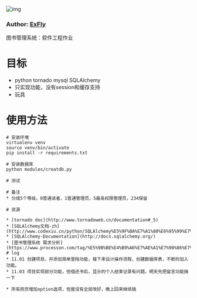 ![img](https://avatars1.githubusercontent.com/u/22613193?v=3&s=466)
### Author: [ExFly](https://github.com/ExFly)

图书管理系统：软件工程作业

# 目标

* python tornado mysql SQLAlchemy
* 只实现功能，没有session和缓存支持
* 玩具

# 使用方法

```
# 安装环境
virtualenv venv
source venv/bin/activate
pip install -r requirements.txt

# 安装数据库
python modules/creatdb.py

# 测试

# 备注
* 分成5个等级，0普通读者，1普通管理员，5最高权限管理员，234保留

# 资源

* [tornado doc](http://www.tornadoweb.cn/documentation#_5)
* [SQLAlchemy文档-zh](http://www.codexiu.cn/python/SQLAlchemy%E5%9F%BA%E7%A1%80%E6%95%99%E7%A8%8B/529/)
* [SQLAlchemy-Documentation](http://docs.sqlalchemy.org/)
* [图书管理系统 需求分析](https://www.processon.com/tag/%E5%9B%BE%E4%B9%A6%E7%AE%A1%E7%90%86%E7%B3%BB%E7%BB%9F)
# log
* 11.01 创建项目，并添加简单登陆功能，接下来设计操作流程，创建数据库表，不断的加入功能。
* 11.03 项目实现部分功能，但借还书后，显示的个人结束记录有问题。明天先把留言功能搞一下

* 所有网页增加option选项，但是没有全部改好，晚上回来继续搞